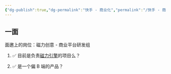```yaml
---
{"dg-publish":true,"dg-permalink":"快手 - 商业化","permalink":"/快手 - 商业化/"}
---
```



## 一面

面邀上的岗位：磁力创意 - 商业平台研发组

1. ✅ 目前是负责[磁力引擎](https://e.kuaishou.com/#/e/home)的项目么？


2. ✅ 是一个偏 B 端的产品？


